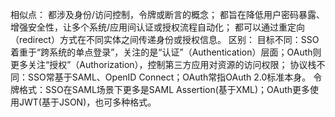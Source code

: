 相似点：
都涉及身份/访问控制，令牌或断言的概念；
都旨在降低用户密码暴露、增强安全性，让多个系统/应用间认证或授权流程自动化；
都可以通过重定向（redirect）方式在不同实体之间传递身份或授权信息。
区别：
目标不同：SSO着重于“跨系统的单点登录”，关注的是“认证”（Authentication）层面；OAuth则更多关注“授权”（Authorization），控制第三方应用对资源的访问权限；
协议栈不同：SSO常基于SAML、OpenID Connect；OAuth常指OAuth 2.0标准本身。
令牌格式：SSO在SAML场景下更多是SAML Assertion(基于XML)；OAuth更多使用JWT(基于JSON)，也可多种格式。
